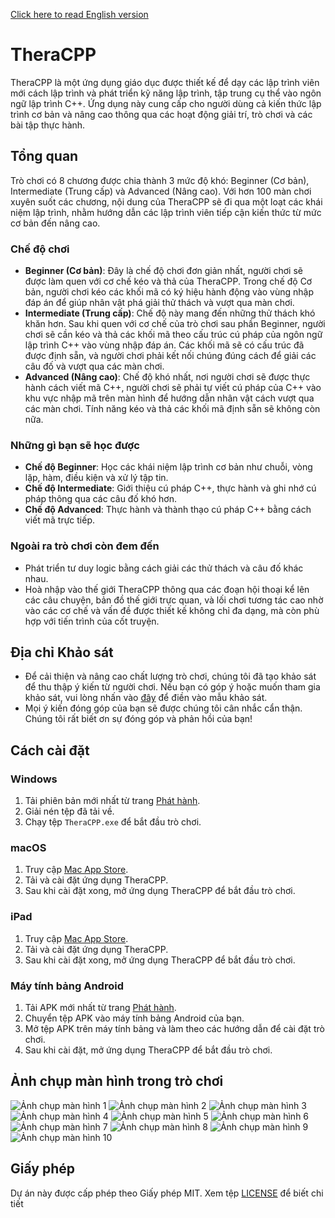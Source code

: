 [Click here to read English version](https://github.com/Nktoan2707/TheraCPP-Release/blob/main/README_en.md)

# TheraCPP

TheraCPP là một ứng dụng giáo dục được thiết kế để dạy các lập trình viên mới cách lập trình và phát triển kỹ năng lập trình, tập trung cụ thể vào ngôn ngữ lập trình C++. Ứng dụng này cung cấp cho người dùng cả kiến thức lập trình cơ bản và nâng cao thông qua các hoạt động giải trí, trò chơi và các bài tập thực hành.

## Tổng quan

Trò chơi có 8 chương được chia thành 3 mức độ khó: Beginner (Cơ bản), Intermediate (Trung cấp) và Advanced (Nâng cao). Với hơn 100 màn chơi xuyên suốt các chương, nội dung của TheraCPP sẽ đi qua một loạt các khái niệm lập trình, nhằm hướng dẫn các lập trình viên tiếp cận kiến thức từ mức cơ bản đến nâng cao.

### Chế độ chơi

-   **Beginner (Cơ bản)**: Đây là chế độ chơi đơn giản nhất, người chơi sẽ được làm quen với cơ chế kéo và thả của TheraCPP. Trong chế độ Cơ bản, người chơi kéo các khối mã có ký hiệu hành động vào vùng nhập đáp án để giúp nhân vật phá giải thử thách và vượt qua màn chơi.
-   **Intermediate (Trung cấp)**: Chế độ này mang đến những thử thách khó khăn hơn. Sau khi quen với cơ chế của trò chơi sau phần Beginner, người chơi sẽ cần kéo và thả các khối mã theo cấu trúc cú pháp của ngôn ngữ lập trình C++ vào vùng nhập đáp án. Các khối mã sẽ có cấu trúc đã được định sẵn, và người chơi phải kết nối chúng đúng cách để giải các câu đố và vượt qua các màn chơi.
-   **Advanced (Nâng cao)**: Chế độ khó nhất, nơi người chơi sẽ được thực hành cách viết mã C++, người chơi sẽ phải tự viết cú pháp của C++ vào khu vực nhập mã trên màn hình để hướng dẫn nhân vật cách vượt qua các màn chơi. Tính năng kéo và thả các khối mã định sẵn sẽ không còn nữa.

### Những gì bạn sẽ học được

-   **Chế độ Beginner**: Học các khái niệm lập trình cơ bản như chuỗi, vòng lặp, hàm, điều kiện và xử lý tập tin.
-   **Chế độ Intermediate**: Giới thiệu cú pháp C++, thực hành và ghi nhớ cú pháp thông qua các câu đố khó hơn.
-   **Chế độ Advanced**: Thực hành và thành thạo cú pháp C++ bằng cách viết mã trực tiếp.

### Ngoài ra trò chơi còn đem đến

-   Phát triển tư duy logic bằng cách giải các thử thách và câu đố khác nhau.
-   Hoà nhập vào thế giới TheraCPP thông qua các đoạn hội thoại kể lên các câu chuyện, bản đồ thế giới trực quan, và lối chơi tương tác cao nhờ vào các cơ chế và vấn đề được thiết kế không chỉ đa dạng, mà còn phù hợp với tiến trình của cốt truyện.

## Địa chỉ Khảo sát

- Để cải thiện và nâng cao chất lượng trò chơi, chúng tôi đã tạo khảo sát để thu thập ý kiến từ người chơi. Nếu bạn có góp ý hoặc muốn tham gia khảo sát, vui lòng nhấn vào [đây](https://forms.gle/Qh5EA5uH1npyCSyk9) để điền vào mẫu khảo sát.
- Mọi ý kiến đóng góp của bạn sẽ được chúng tôi cân nhắc cẩn thận. Chúng tôi rất biết ơn sự đóng góp và phản hồi của bạn!


## Cách cài đặt

### Windows

1. Tải phiên bản mới nhất từ trang [Phát hành](https://github.com/Nktoan2707/TheraCPP-Release/releases).
2. Giải nén tệp đã tải về.
3. Chạy tệp `TheraCPP.exe` để bắt đầu trò chơi.

### macOS
1. Truy cập [Mac App Store](https://apps.apple.com/vn/app/theracpp/id6575351503?mt=12).
2. Tải và cài đặt ứng dụng TheraCPP.
3. Sau khi cài đặt xong, mở ứng dụng TheraCPP để bắt đầu trò chơi.

### iPad
1. Truy cập [Mac App Store](https://apps.apple.com/vn/app/theracpp-learn-coding/id6575351503?platform=ipad).
2. Tải và cài đặt ứng dụng TheraCPP.
3. Sau khi cài đặt xong, mở ứng dụng TheraCPP để bắt đầu trò chơi.

### Máy tính bảng Android

1. Tải APK mới nhất từ trang [Phát hành](https://github.com/Nktoan2707/TheraCPP-Release/releases).
2. Chuyển tệp APK vào máy tính bảng Android của bạn.
3. Mở tệp APK trên máy tính bảng và làm theo các hướng dẫn để cài đặt trò chơi.
4. Sau khi cài đặt, mở ứng dụng TheraCPP để bắt đầu trò chơi.

## Ảnh chụp màn hình trong trò chơi

![Ảnh chụp màn hình 1](https://github.com/Nktoan2707/TheraCPP-Release/blob/a392799e07795ebfed66d5881f1c4668dc3a539e/Images/16-9%20ratio/1.png)
![Ảnh chụp màn hình 2](https://github.com/Nktoan2707/TheraCPP-Release/blob/a392799e07795ebfed66d5881f1c4668dc3a539e/Images/16-9%20ratio/2.png)
![Ảnh chụp màn hình 3](https://github.com/Nktoan2707/TheraCPP-Release/blob/a392799e07795ebfed66d5881f1c4668dc3a539e/Images/16-9%20ratio/3.png)
![Ảnh chụp màn hình 4](https://github.com/Nktoan2707/TheraCPP-Release/blob/a392799e07795ebfed66d5881f1c4668dc3a539e/Images/16-9%20ratio/4.png)
![Ảnh chụp màn hình 5](https://github.com/Nktoan2707/TheraCPP-Release/blob/a392799e07795ebfed66d5881f1c4668dc3a539e/Images/16-9%20ratio/5.png)
![Ảnh chụp màn hình 6](https://github.com/Nktoan2707/TheraCPP-Release/blob/a392799e07795ebfed66d5881f1c4668dc3a539e/Images/16-9%20ratio/6.png)
![Ảnh chụp màn hình 7](https://github.com/Nktoan2707/TheraCPP-Release/blob/a392799e07795ebfed66d5881f1c4668dc3a539e/Images/16-9%20ratio/7.png)
![Ảnh chụp màn hình 8](https://github.com/Nktoan2707/TheraCPP-Release/blob/a392799e07795ebfed66d5881f1c4668dc3a539e/Images/16-9%20ratio/8.png)
![Ảnh chụp màn hình 9](https://github.com/Nktoan2707/TheraCPP-Release/blob/a392799e07795ebfed66d5881f1c4668dc3a539e/Images/16-9%20ratio/9.png)
![Ảnh chụp màn hình 10](https://github.com/Nktoan2707/TheraCPP-Release/blob/a392799e07795ebfed66d5881f1c4668dc3a539e/Images/16-9%20ratio/10.png)

## Giấy phép

Dự án này được cấp phép theo Giấy phép MIT. Xem tệp [LICENSE](./LICENSE) để biết chi tiết
